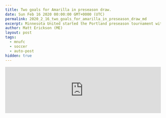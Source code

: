 ```yaml
---
title: Two goals for Amarilla in preseason draw.
date: Sun Feb 16 2020 00:00:00 GMT+0000 (UTC)
permalink: 2020_2_16_two_goals_for_amarilla_in_preseason_draw_md
excerpt: Minnesota United started the Portland preseason tournament with a 2-2 draw against the New England Revolution. Luis Amarilla scored twice in the first half with a volley and a penalty kick.
author: Matt Erickson (ME)
layout: post
tags:
  - mnufc
  - soccer
  - auto-post
hidden: true
---
```

<div class='soccer-video-wrapper'>
    <iframe class='soccer-video' width='100%' height='auto' frameborder='0' allowfullscreen src="https://www.mnufc.com/iframe-video?brightcove_id=6133065225001&brightcove_player_id=default&brightcove_account_id=5534894110001"></iframe>
  </div>